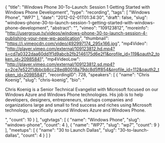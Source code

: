{
  "title": "Windows Phone 30-To-Launch: Session 1 Getting Started with Windows Phone Development",
  "type": "recording",
  "tags": [
    "Windows Phone",
    "WP7"
  ],
  "date": "2012-02-01T01:34:30",
  "draft": false,
  "slug": "windows-phone-30-to-launch-session-1-getting-started-with-windows-phone-development",
  "abstract": "",
  "vimeo": "109123812",
  "moreinfo": "http://usergroup.tv/videos/windows-phone-30-to-launch-session-4-publishing-your-new-wp-application",
  "thumbnail": "https://i.vimeocdn.com/video/492997174_295x166.jpg",
  "mp4Video": "http://player.vimeo.com/external/109123812.hd.mp4?s=cd7a0322daa60dd1f1d9abcb2fb2146175d6e2f1&profile_id=119&oauth2_token_id=20985841",
  "mp4VideoLow": "http://player.vimeo.com/external/109123812.sd.mp4?s=2ce7e522f1dbbcb8cc28ed80018a79dc8d5ff854&profile_id=112&oauth2_token_id=20985841",
  "recordingID": 728,
  "speakers": [
    {
      "name": "Chris Koenig",
      "slug": "chris-koenig",
      "bio": "<p>Chris Koenig is a Senior Technical Evangelist with Microsoft focused on our Windows Azure and Windows Phone technologies.  His job is to help developers, designers, entrepreneurs, startups companies and organizations large and small to find success and riches using Microsoft technology, specifically around Windows Azure and Windows Phone.</p>",
      "count": 10
    }
  ],
  "ugtvtags": [
    {
      "name": "Windows Phone",
      "slug": "windows-phone",
      "count": 4
    },
    {
      "name": "WP7",
      "slug": "wp7",
      "count": 9
    }
  ],
  "meetups": [
    {
      "name": "30 to Launch Dallas",
      "slug": "30-to-launch-dallas",
      "count": 4
    }
  ]
}